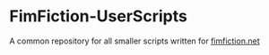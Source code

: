 FimFiction-UserScripts
===================
A common repository for all smaller scripts written for [fimfiction.net](http://www.fimfiction.net)
